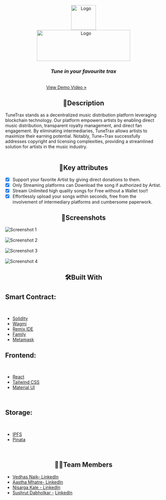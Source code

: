 <div align="center">
    <img src="https://res.cloudinary.com/dow2w1ps0/image/upload/v1709141770/Logo_of_music_website_kbor0i.png" alt="Logo" width="80" height="80">
</div>
<div align="center">
     <img src="https://res.cloudinary.com/dow2w1ps0/image/upload/v1709141611/new-website-name_ibtthi.png" alt="Logo" width="300" height="100">
  </a>

  <p align="center">
    <h3> <i>Tune in your favourite trax</i> </h3>
    <br />
    <a href="https://drive.google.com/file/d/1eM1_bsOOuC0Rusi3zYD-u6_Qb6hpMeoH/view?usp=sharing">View Demo Video »</a>&nbsp;&nbsp;&nbsp;&nbsp;&nbsp;&nbsp;&nbsp;&nbsp;&nbsp;&nbsp;&nbsp;&nbsp;&nbsp;&nbsp;&nbsp;&nbsp;&nbsp;&nbsp;&nbsp;&nbsp;&nbsp;&nbsp;&nbsp;&nbsp;&nbsp;&nbsp;&nbsp;&nbsp;
   
    
  </p>
</div>




<!-- ABOUT THE PROJECT -->
<h2 align="center">📝Description </h2>


TuneTrax stands as a decentralized music distribution platform leveraging blockchain technology. Our platform empowers artists by enabling direct music distribution, transparent royalty management, and direct fan engagement. By eliminating intermediaries, TuneTrax allows artists to maximize their earning potential. Notably, Tune~Trax successfully addresses copyright and licensing complexities, providing a streamlined solution for artists in the music industry.
<br/>
<br/>

<h2 align="center">🔮Key attributes</h2>

- [x] Support your favorite Artist by giving direct donations to them.
- [x] Only Streaming platforms can Download the song if authorized by Artist.
- [x] Stream Unlimited high quality songs for Free without a Wallet too!!
- [x] Effortlessly upload your songs within seconds, free from the involvement of intermediary platforms and cumbersome paperwork.

<h2 align="center">📱Screenshots</h2> 


![Screenshot 1][ss1-url]
<br/>
<br/>
![Screenshot 2][ss2-url]
<br/>
<br/>
![Screenshot 3][ss3-url]
<br/>
<br/>
![Screenshot 4][ss4-url]




<h2 align="center">🛠Built With</h2> 

## Smart Contract:
 <br/>
 
* [Solidity][Solidity-url]
* [Wagmi][Wagmi-url]
* [Remix IDE][Remix-url]
* [Family][Family-url]
* [Metamask][Metamask-url]
  <br/>
## Frontend:
 <br/>

* [React][React-url]
* [Tailwind CSS][Tailwind-url]
* [Material UI][matrerial-url]
 <br/>

## Storage:
 <br/>

* [IPFS][ipfs-url]
* [Pinata][pinata-url]
 <br/>
 






<h2 align="center">👨‍💻Team Members</h2> 


- [Vedhas Naik- ](https://github.com/NaikVedhas) [LinkedIn](https://www.linkedin.com/in/vedhas-naik-005378253/) 
- [Aastha Mhatre- ](https://github.com/Aastha2675) [LinkedIn](https://www.linkedin.com/in/aastha-mhatre-3226722b0/)
- [Nisarga Kale - ](https://github.com/Nemo-0904) [LinkedIn](https://www.linkedin.com/in/nisarga-kale-a35627258/) 
- [Sushrut Dabholkar -](https://github.com/Princy18Human) [LinkedIn](https://www.linkedin.com/in/sushrut-dabholkar-a465a5289/) 


<!-- MARKDOWN LINKS & IMAGES -->
<!-- https://www.markdownguide.org/basic-syntax/#reference-style-links -->
[React-url]: https://reactjs.org/
[Solidity-url]: https://soliditylang.org/
[Wagmi-url]: https://wagmi.sh/
[Family-url]: https://family.co/
[Metamask-url]: https://metamask.io/
[Tailwind-url]: https://tailwindcss.com/
[Remix-url]: https://remix-project.org/
[ipfs-url]: https://ipfs.tech/
[pinata-url]: https://www.pinata.cloud/
[matrerial-url]: https://mui.com/material-ui/
[ss1-url]: https://res.cloudinary.com/dow2w1ps0/image/upload/v1709271498/Screenshot_2024-03-01_110351_m5bvfq.png
[ss2-url]: https://res.cloudinary.com/dow2w1ps0/image/upload/v1709271497/Screenshot_2024-03-01_110225_t5wj2w.png
[ss3-url]: https://res.cloudinary.com/dow2w1ps0/image/upload/v1709271496/Screenshot_2024-03-01_110654_hclf1y.png
[ss4-url]: https://res.cloudinary.com/dow2w1ps0/image/upload/v1709271496/Screenshot_2024-03-01_110538_btjugy.png
